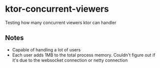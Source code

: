 # ktor-concurrent-viewers

Testing how many concurrent viewers ktor can handler

## Notes

- Capable of handling a lot of users
- Each user adds 1MB to the total process memory. Couldn't figure out if it's due to the websocket connection or netty connection